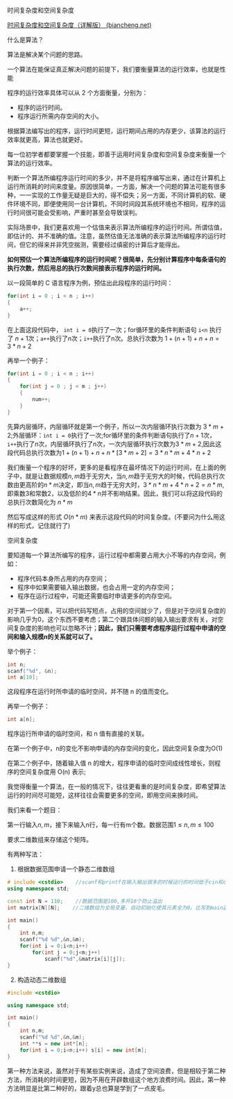 时间复杂度和空间复杂度

[时间复杂度和空间复杂度（详解版） (biancheng.net)](http://c.biancheng.net/view/8081.html)

什么是算法？

算法是解决某个问题的思路。

一个算法在能保证真正解决问题的前提下，我们要衡量算法的运行效率，也就是性能

程序的运行效率具体可以从 2 个方面衡量，分别为：

- 程序的运行时间。
- 程序运行所需内存空间的大小。

根据算法编写出的程序，运行时间更短，运行期间占用的内存更少，该算法的运行效率就更高，算法也就更好。

每一位初学者都要掌握一个技能，即善于运用时间复杂度和空间复杂度来衡量一个算法的运行效率。

 判断一个算法所编程序运行时间的多少，并不是将程序编写出来，通过在计算机上运行所消耗的时间来度量。原因很简单，一方面，解决一个问题的算法可能有很多种，一一实现的工作量无疑是巨大的，得不偿失；另一方面，不同计算机的软、硬件环境不同，即便使用同一台计算机，不同时间段其系统环境也不相同，程序的运行时间很可能会受影响，严重时甚至会导致误判。

实际场景中，我们更喜欢用一个估值来表示算法所编程序的运行时间。所谓估值，即估计的、并不准确的值。注意，虽然估值无法准确的表示算法所编程序的运行时间，但它的得来并非凭空揣测，需要经过缜密的计算后才能得出。  

**如何预估一个算法所编程序的运行时间呢？很简单，先分别计算程序中每条语句的执行次数，然后用总的执行次数间接表示程序的运行时间。**

以一段简单的 C 语言程序为例，预估出此段程序的运行时间：

```c
for(int i = 0 ; i < n ; i++)     
{
    a++;              
}
```

在上面这段代码中， `int i = 0`执行了一次；for循环里的条件判断语句 `i<n` 执行了 $n+1$次；`a++`执行了$n$次；`i++`执行了n次。总执行次数为 $1+(n+1)+n+n=3*n+2$

再举一个例子：

```c
for(int i = 0 ; i < n ; i++)     
{ 
    for(int j = 0 ; j < m ; j++)     
    {
        num++;                    
    }
}
```

先算内层循环，内层循环就是第一个例子，所以一次内层循环执行次数为 $3*m+2$;外层循环：`int i = 0`执行了一次;for循环里的条件判断语句执行了$n+1$次，`i++`执行了$n$次，内层循环执行了$n$次，一次内层循环执行次数为$3*m+2$,因此这段代码总执行次数为$1+(n+1)+n+n*[3*m+2]=3*n*m+4*n+2$ 



我们衡量一个程序的好坏，更多的是看程序在最坏情况下的运行时间，在上面的例子中，就是让数据规模$n,m$趋于无穷大，当$n,m$趋于无穷大的时候，代码总执行次数由更高阶的$n*m$决定，即当$n,m$趋于无穷大时，$3*n*m+4*n+2 = n*m$,即乘数3和常数2，以及低阶的$4*n$并不影响结果。因此，我们可以将这段代码的总执行次数简化为 $n*m$

然后写成这样的形式 $O(n*m)$ 来表示这段代码的时间复杂度。(不要问为什么用这样的形式，记住就行了)



空间复杂度

要知道每一个算法所编写的程序，运行过程中都需要占用大小不等的内存空间，例如：

- 程序代码本身所占用的内存空间；
- 程序中如果需要输入输出数据，也会占用一定的内存空间；
- 程序在运行过程中，可能还需要临时申请更多的内存空间。

对于第一个因素，可以把代码写短点，占用的空间就少了，但是对于空间复杂度的影响几乎为0，这个东西不要考虑；第二个跟具体问题的输入输出要求有关，对空间复杂度的影响也可以忽略不计；**因此，我们只需要考虑程序运行过程中申请的空间和输入规模$n$的关系就可以了。**



举个例子：

```c
int n;
scanf("%d", &n);
int a[10];
```

这段程序在运行时所申请的临时空间，并不随 n 的值而变化。

再举一个例子：

```c
int a[n];
```

程序运行所申请的临时空间，和 n 值有直接的关联。

在第一个例子中，n的变化不影响申请的内存空间的变化，因此空间复杂度为O(1)

在第二个例子中，随着输入值 n 的增大，程序申请的临时空间成线性增长，则程序的空间复杂度用 O(n) 表示;



我觉得衡量一个算法，在一般的情况下，往往更看重的是时间复杂度，即希望算法运行的时间尽可能短，这样往往会需要更多的空间，即用空间来换时间。

我们来看一个题目：

第一行输入$n,m$，接下来输入n行，每一行有m个数。数据范围$1 \leq n,m \leq 100$ 

要求二维数组来存储这个矩阵。

有两种写法：

1. 根据数据范围申请一个静态二维数组

```cpp
# include <cstdio>    //scanf和printf在输入输出很多的时候运行的时间低于cin和cout，输入输出少的时                         //候，运行时间差不多
using namespace std;

const int N = 110;    //数据范围是100,多开10个防止溢出
int matrix[N][N];    //二维数组为全局变量，自动初始化使其元素全为0。比写到main函数里好，不用再初始化了

int main()
{
    int n,m;
    scanf("%d %d",&n,&m);
    for(int i = 0;i<n;i++)
        for(int j = 0;j<m;j++)
            scanf("%d",&matrix[i][j]);
}
```

2. 构造动态二维数组

```cpp
#include <cstdio>

using namespace std;

int main()
{
    int n,m;
    scanf("%d %d",&n,&m);
    int **s = new int*[n];
    for(int i = 0;i<n;i++) s[i] = new int[m];
}
```



第一种方法来说，虽然对于有某些实例来说，造成了空间浪费，但是相较于第二种方法，所消耗的时间更短，因为不用在开辟数组这个地方浪费时间。因此，第一种方法明显是比第二种好的，跟着y总也算是学到了一点皮毛。





















